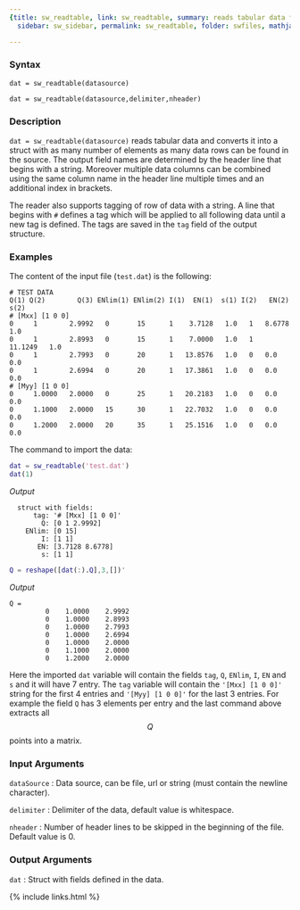 ```yaml
---
{title: sw_readtable, link: sw_readtable, summary: reads tabular data from text, keywords: sample,
  sidebar: sw_sidebar, permalink: sw_readtable, folder: swfiles, mathjax: 'true'}

---
```

  
### Syntax
  
`dat = sw_readtable(datasource)`
  
`dat = sw_readtable(datasource,delimiter,nheader)`
 
### Description
  
`dat = sw_readtable(datasource)` reads tabular data and converts it into
a struct with as many number of elements as many data rows can be found
in the source. The output field names are determined by the header line
that begins with a string.  Moreover multiple data columns can be
combined using the same column name in the header line multiple times and
an additional index in brackets.
 
The reader also supports tagging of row of data with a string. A line
that begins with `#` defines a tag which will be applied to all following
data until a new tag is defined. The tags are saved in the `tag` field
of the output structure.
  
### Examples
  
The content of the input file (`test.dat`) is the following:
 
```
# TEST DATA
Q(1) Q(2)        Q(3) ENlim(1) ENlim(2) I(1)  EN(1)  s(1) I(2)   EN(2)   s(2)
# [Mxx] [1 0 0]
0     1        2.9992   0       15      1    3.7128   1.0   1   8.6778    1.0
0     1        2.8993   0       15      1    7.0000   1.0   1   11.1249   1.0
0     1        2.7993   0       20      1   13.8576   1.0   0   0.0       0.0
0     1        2.6994   0       20      1   17.3861   1.0   0   0.0       0.0
# [Myy] [1 0 0]
0     1.0000   2.0000   0       25      1   20.2183   1.0   0   0.0       0.0
0     1.1000   2.0000   15      30      1   22.7032   1.0   0   0.0       0.0
0     1.2000   2.0000   20      35      1   25.1516   1.0   0   0.0       0.0
```
 
The command to import the data:
 
```matlab
dat = sw_readtable('test.dat')
dat(1)
```
*Output*
```
  struct with fields:
      tag: '# [Mxx] [1 0 0]'
        Q: [0 1 2.9992]
    ENlim: [0 15]
        I: [1 1]
       EN: [3.7128 8.6778]
        s: [1 1]
```
 
```matlab
Q = reshape([dat(:).Q],3,[])'
```
*Output*
```
Q =
         0    1.0000    2.9992
         0    1.0000    2.8993
         0    1.0000    2.7993
         0    1.0000    2.6994
         0    1.0000    2.0000
         0    1.1000    2.0000
         0    1.2000    2.0000
```
 
 
Here the imported `dat` variable will contain the fields `tag`, `Q`,
`ENlim`, `I`, `EN` and `s` and it will have 7 entry. The `tag` variable
will contain the `'[Mxx] [1 0 0]'` string for the first 4 entries and
`'[Myy] [1 0 0]'` for the last 3 entries. For example the field `Q` has 3
elements per entry and the last command above extracts all $$Q$$ points
into a matrix.
  
### Input Arguments
  
`dataSource`
: Data source, can be file, url or string (must contain the newline
  character).
  
`delimiter`
: Delimiter of the data, default value is whitespace.
 
`nheader`
: Number of header lines to be skipped in the beginning of the file.
  Default value is 0.
  
### Output Arguments
  
`dat`
: Struct with fields defined in the data.
 

{% include links.html %}
